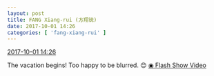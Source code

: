 ```yaml
---
layout: post
title: FANG Xiang-rui (方翔锐)
date: 2017-10-01 14:26
categories: [ 'fang-xiang-rui' ]
---
```


<div class="weibo-info">
  <a href="http://weibo.com/6117583008/Fom4z1rP2">2017-10-01 14:26</a>
</div>

The vacation begins! Too happy to be blurred. :blush: [◉ Flash Show Video](http://www.miaopai.com/show/r060ks0AmvnJ4brvcjeuIP209NAGKcbZ~lVcbA__.htm)
